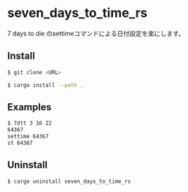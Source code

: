 # seven_days_to_time_rs

7 days to die のsettimeコマンドによる日付設定を楽にします。

## Install

```bash
$ git clone <URL>
```

```bash
$ cargo install --path .
```

## Examples

```bash
$ 7dtt 3 16 22
64367
settime 64367
st 64367
```

## Uninstall

```bash
$ cargo uninstall seven_days_to_time_rs
```
